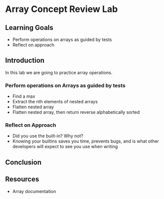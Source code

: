 # Array Concept Review Lab

## Learning Goals
- Perform operations on arrays as guided by tests
- Reflect on approach

## Introduction
In this lab we are going to practice array operations. 

### Perform operations on Arrays as guided by tests
* Find a max
* Extract the nth elements of nested arrays
* Flatten nested array
* Flatten nested array, then return reverse alphabetically sorted


### Reflect on Approach
* Did you use the built-in? Why not?
* Knowing your builtins saves you time, prevents bugs, and is what other developers will expect to see you use when writing

## Conclusion

## Resources
- Array documentation